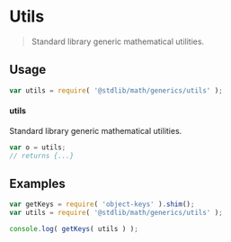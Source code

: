 # Utils

> Standard library generic mathematical utilities.


<!-- <usage> -->

## Usage

``` javascript
var utils = require( '@stdlib/math/generics/utils' );
```

#### utils

Standard library generic mathematical utilities.

``` javascript
var o = utils;
// returns {...}
```

<!-- </usage> -->


<!-- <examples> -->

## Examples

<!-- TODO: better examples -->

``` javascript
var getKeys = require( 'object-keys' ).shim();
var utils = require( '@stdlib/math/generics/utils' );

console.log( getKeys( utils ) );
```

<!-- </examples> -->


<!-- <links> -->

<!-- </links> -->
